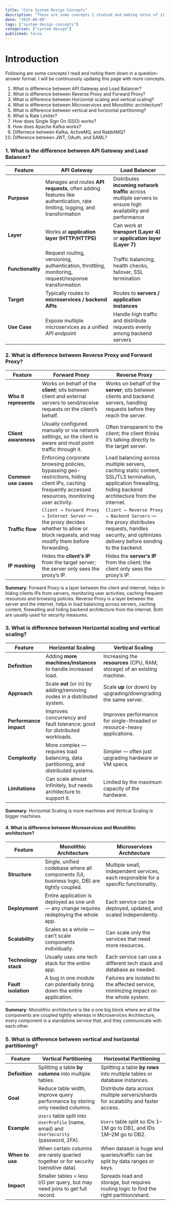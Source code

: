 ```yaml
---
title: "Core System Design Concepts"
description: "These are some concepts I studied and making notes of it here."
date: "2025-08-09"
tags: ["system design concepts"] 
categories: ["system design"]
published: false 
---
```


# Introduction 

Following are some concepts I read and noting them down in a question-answer format. I will be continuously updaing this page with more concepts.

1. What is difference between API Gateway and Load Balancer?
2. What is difference between Reverse Proxy and Forward Proxy?
3. What is difference between Horizontal scaling and vertical scaling?
4. What is difference between Microservices and Monolithic architecture?
5. What is difference between vertical and horizontal partitioning?
6. What is Rate Limiter?
7. How does Single Sign On (SSO) works?
8. How does Apache Kafka works?
9. Differnece between Kafka, ActiveMQ, and RabbitMQ?
10. Difference between JWT, OAuth, and SAML?

### 1. What is the difference between API Gateway and Load Balancer?

| Feature           | API Gateway                                                                                                                | Load Balancer                                                                                                |
| ----------------- | -------------------------------------------------------------------------------------------------------------------------- | ------------------------------------------------------------------------------------------------------------ |
| **Purpose**       | Manages and routes **API requests**, often adding features like authentication, rate limiting, logging, and transformation | Distributes **incoming network traffic** across multiple servers to ensure high availability and performance |
| **Layer**         | Works at **application layer (HTTP/HTTPS)**                                                                                | Can work at **transport (Layer 4)** or **application layer (Layer 7)**                                       |
| **Functionality** | Request routing, versioning, authentication, throttling, monitoring, request/response transformation                       | Traffic balancing, health checks, failover, SSL termination                                                  |
| **Target**        | Typically routes to **microservices / backend APIs**                                                                       | Routes to **servers / application instances**                                                                |
| **Use Case**      | Expose multiple microservices as a unified API endpoint                                                                    | Handle high traffic and distribute requests evenly among backend servers                                     |

### 2. What is difference between Reverse Proxy and Forward Proxy?

| Feature               | Forward Proxy                                                                                                                                          | Reverse Proxy                                                                                                                                                |
| --------------------- | ------------------------------------------------------------------------------------------------------------------------------------------------------ | ------------------------------------------------------------------------------------------------------------------------------------------------------------ |
| **Who it represents** | Works on behalf of the **client**; sits between client and external servers to send/receive requests on the client’s behalf.                           | Works on behalf of the **server**; sits between clients and backend servers, handling requests before they reach the server.                                 |
| **Client awareness**  | Usually configured manually or via network settings, so the client is aware and must point traffic through it.                                         | Often transparent to the client; the client thinks it’s talking directly to the target server.                                                               |
| **Common use cases**  | Enforcing corporate browsing policies, bypassing geo-restrictions, hiding client IPs, caching frequently accessed resources, monitoring user activity. | Load balancing across multiple servers, caching static content, SSL/TLS termination, application firewalling, hiding backend architecture from the internet. |
| **Traffic flow**      | `Client → Forward Proxy → Internet Server` — the proxy decides whether to allow or block requests, and may modify them before forwarding.              | `Client → Reverse Proxy → Backend Servers` — the proxy distributes requests, handles security, and optimizes delivery before sending to the backend.         |
| **IP masking**        | Hides the **client’s IP** from the target server; the server only sees the proxy’s IP.                                                                 | Hides the **server’s IP** from the client; the client only sees the proxy’s IP.                                                                              |

**Summary**: Forward Proxy is a layer between the client and internet, helps in hiding clients IPs from servers, monitoring user activities, caching frequent resources and browsing policies. Reverse Proxy is a layer between the server and the internet, helps in load balancing across servers, caching content, firewalling and hiding backend architecture from the internet. Both are usually used for security measures.

### 3. What is difference between Horizontal scaling and vertical scaling?

| Feature                | Horizontal Scaling                                                                  | Vertical Scaling                                                         |
| ---------------------- | ----------------------------------------------------------------------------------- | ------------------------------------------------------------------------ |
| **Definition**         | Adding **more machines/instances** to handle increased load.                        | Increasing the **resources** (CPU, RAM, storage) of an existing machine. |
| **Approach**           | Scale **out** (or in) by adding/removing nodes in a distributed system.             | Scale **up** (or down) by upgrading/downgrading the same server.         |
| **Performance impact** | Improves concurrency and fault tolerance; good for distributed workloads.           | Improves performance for single-threaded or resource-heavy applications. |
| **Complexity**         | More complex — requires load balancing, data partitioning, and distributed systems. | Simpler — often just upgrading hardware or VM specs.                     |
| **Limitations**        | Can scale almost infinitely, but needs architecture to support it.                  | Limited by the maximum capacity of the hardware.                         |

**Summary**: Horizontal Scaling is more machines and Vertical Scaling is bigger machines.

#### 4. What is difference between Microservices and Monolithic architecture? 

| Feature              | Monolithic Architecture                                                                     | Microservices Architecture                                                            |
| -------------------- | ------------------------------------------------------------------------------------------- | ------------------------------------------------------------------------------------- |
| **Structure**        | Single, unified codebase where all components (UI, business logic, DB) are tightly coupled. | Multiple small, independent services, each responsible for a specific functionality.  |
| **Deployment**       | Entire application is deployed as one unit — any change requires redeploying the whole app. | Each service can be deployed, updated, and scaled independently.                      |
| **Scalability**      | Scales as a whole — can’t scale components individually.                                    | Can scale only the services that need more resources.                                 |
| **Technology stack** | Usually uses one tech stack for the entire app.                                             | Each service can use a different tech stack and database as needed.                   |
| **Fault isolation**  | A bug in one module can potentially bring down the entire application.                      | Failures are isolated to the affected service, minimizing impact on the whole system. |

**Summary**: Monolithic architecture is like a one big block where are all the components are coupled tightly whereas in Microservices Architecture, every component is a standalone service that, and they communicate with each other.

### 5. What is difference between vertical and horizontal partitioning?

| Feature         | Vertical Partitioning                                                                    | Horizontal Partitioning                                                                 |
| --------------- | ---------------------------------------------------------------------------------------- | --------------------------------------------------------------------------------------- |
| **Definition**  | Splitting a table **by columns** into multiple tables.                                   | Splitting a table **by rows** into multiple tables or database instances.               |
| **Goal**        | Reduce table width, improve query performance by storing only needed columns.            | Distribute data across multiple servers/shards for scalability and faster access.       |
| **Example**     | `Users` table split into `UserProfile` (name, email) and `UserSecurity` (password, 2FA). | `Users` table split so IDs 1–1M go to DB1, and IDs 1M–2M go to DB2.                     |
| **When to use** | When certain columns are rarely queried together or for security (sensitive data).       | When dataset is huge and queries/traffic can be split by data ranges or keys.           |
| **Impact**      | Smaller tables = less I/O per query, but may need joins to get full record.              | Spreads load and storage, but requires routing logic to find the right partition/shard. |




